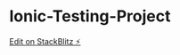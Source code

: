 # Ionic-Testing-Project

[Edit on StackBlitz ⚡️](https://stackblitz.com/edit/ionic-online-test-app-gbgw8b)